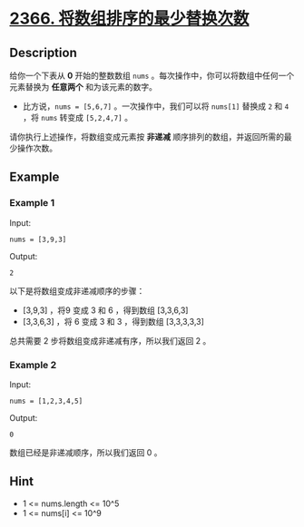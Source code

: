 # [2366. 将数组排序的最少替换次数](https://leetcode.cn/problems/minimum-replacements-to-sort-the-array/description/)
## Description
给你一个下表从 **0** 开始的整数数组 `nums` 。每次操作中，你可以将数组中任何一个元素替换为 **任意两个** 和为该元素的数字。  
- 比方说，`nums = [5,6,7]` 。一次操作中，我们可以将 `nums[1]` 替换成 `2` 和 `4` ，将 `nums` 转变成 `[5,2,4,7]` 。  


请你执行上述操作，将数组变成元素按 **非递减** 顺序排列的数组，并返回所需的最少操作次数。
## Example
### Example 1
Input:  
```
nums = [3,9,3]
```
Output:
```
2
```
以下是将数组变成非递减顺序的步骤：  
- [3,9,3] ，将9 变成 3 和 6 ，得到数组 [3,3,6,3] 
- [3,3,6,3] ，将 6 变成 3 和 3 ，得到数组 [3,3,3,3,3] 


总共需要 2 步将数组变成非递减有序，所以我们返回 2 。
### Example 2
Input:  
```
nums = [1,2,3,4,5]
```
Output:
```
0
```
数组已经是非递减顺序，所以我们返回 0 。
## Hint
- 1 <= nums.length <= 10^5
- 1 <= nums[i] <= 10^9

